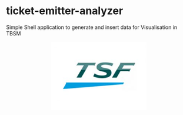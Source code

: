 # ticket-emitter-analyzer
Simple Shell application to generate and insert data for Visualisation in TBSM
<p align="center">
<img src="https://github.com/nolecram/ticket-emitter-analyzer/blob/master/TSF.jpg" />
</p>
